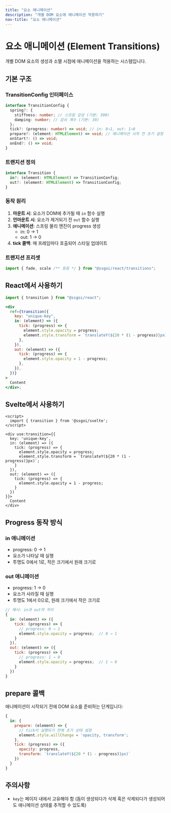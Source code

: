 ```yaml
---
title: "요소 애니메이션"
description: "개별 DOM 요소에 애니메이션 적용하기"
nav-title: "요소 애니메이션"
---
```


# 요소 애니메이션 (Element Transitions)

개별 DOM 요소의 생성과 소멸 시점에 애니메이션을 적용하는 시스템입니다.

## 기본 구조

### TransitionConfig 인터페이스

```typescript
interface TransitionConfig {
  spring?: {
    stiffness: number; // 스프링 강성 (기본: 300)
    damping: number; // 감쇠 계수 (기본: 30)
  };
  tick?: (progress: number) => void; // in: 0→1, out: 1→0
  prepare?: (element: HTMLElement) => void; // 애니메이션 시작 전 초기 설정
  onStart?: () => void;
  onEnd?: () => void;
}
```

### 트랜지션 정의

```typescript
interface Transition {
  in?: (element: HTMLElement) => TransitionConfig;
  out?: (element: HTMLElement) => TransitionConfig;
}
```


### 동작 원리

1. **마운트 시**: 요소가 DOM에 추가될 때 `in` 함수 실행
2. **언마운트 시**: 요소가 제거되기 전 `out` 함수 실행
3. **애니메이션**: 스프링 물리 엔진이 progress 생성
   - in: 0 → 1
   - out: 1 → 0
4. **tick 콜백**: 매 프레임마다 호출되어 스타일 업데이트


### 트랜지션 프리셋

```typescript
import { fade, scale /** 등등 */ } from "@ssgoi/react/transitions";
```

## React에서 사용하기

```jsx
import { transition } from "@ssgoi/react";

<div
  ref={transition({
    key: "unique-key",
    in: (element) => ({
      tick: (progress) => {
        element.style.opacity = progress;
        element.style.transform = `translateY(${20 * (1 - progress)}px)`;
      },
    }),
    out: (element) => ({
      tick: (progress) => {
        element.style.opacity = 1 - progress;
      },
    }),
  })}
>
  Content
</div>;
```

## Svelte에서 사용하기

```svelte
<script>
  import { transition } from '@ssgoi/svelte';
</script>

<div use:transition={{
  key: 'unique-key',
  in: (element) => ({
    tick: (progress) => {
      element.style.opacity = progress;
      element.style.transform = `translateY(${20 * (1 - progress)}px)`;
    }
  }),
  out: (element) => ({
    tick: (progress) => {
      element.style.opacity = 1 - progress;
    }
  })
}}>
  Content
</div>
```

## Progress 동작 방식

### in 애니메이션

- progress: 0 → 1
- 요소가 나타날 때 실행
- 투명도 0에서 1로, 작은 크기에서 원래 크기로

### out 애니메이션

- progress: 1 → 0
- 요소가 사라질 때 실행
- 투명도 1에서 0으로, 원래 크기에서 작은 크기로

```jsx
// 예시: in과 out의 차이
{
  in: (element) => ({
    tick: (progress) => {
      // progress: 0 → 1
      element.style.opacity = progress;  // 0 → 1
    }
  }),
  out: (element) => ({
    tick: (progress) => {
      // progress: 1 → 0
      element.style.opacity = progress;  // 1 → 0
    }
  })
}
```

## prepare 콜백

애니메이션이 시작되기 전에 DOM 요소를 준비하는 단계입니다:

```jsx
{
  in: {
    prepare: (element) => {
      // tick이 실행되기 전에 초기 상태 설정
      element.style.willChange = 'opacity, transform';
    },
    tick: (progress) => ({
      opacity: progress,
      transform: `translateY(${20 * (1 - progress)}px)`
    })
  }
}
```

## 주의사항

- `key`는 페이지 내에서 고유해야 함 (돔이 생성되다가 삭제 혹은 삭제되다가 생성되어도 애니메이션 상태를 추적할 수 있도록)

